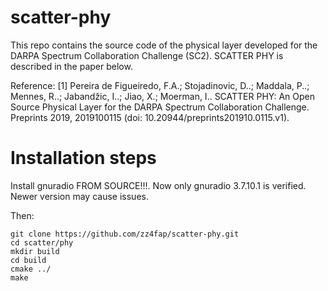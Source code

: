 # scatter-phy
This repo contains the source code of the physical layer developed for the DARPA Spectrum Collaboration Challenge (SC2).
SCATTER PHY is described in the paper below.

Reference:
[1] Pereira de Figueiredo, F.A.; Stojadinovic, D..; Maddala, P..; Mennes, R..; Jabandžic, I..; Jiao, X.; Moerman, I.. SCATTER PHY: An Open Source Physical Layer for the DARPA Spectrum Collaboration Challenge. Preprints 2019, 2019100115 (doi: 10.20944/preprints201910.0115.v1).



# Installation steps

Install gnuradio FROM SOURCE!!!. Now only gnuradio 3.7.10.1 is verified. Newer version may cause issues.

Then:
```
git clone https://github.com/zz4fap/scatter-phy.git
cd scatter/phy
mkdir build
cd build
cmake ../
make
```
